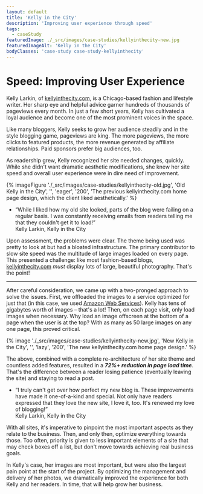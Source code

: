 ```yaml
---
layout: default
title: 'Kelly in the City'
description: 'Improving user experience through speed'
tags:
  - caseStudy
featuredImage: ./_src/images/case-studies/kellyinthecity-new.jpg
featuredImageAlt: 'Kelly in the City'
bodyClasses: 'case-study case-study-kellyinthecity'
---
```


# Speed: Improving User Experience
Kelly Larkin, of <a href="http://kellyinthecity.com" target="_blank">kellyinthecity.com</a>, is a Chicago-based fashion and lifestyle writer. Her sharp eye and helpful advice garner hundreds of thousands of pageviews every month. In just a few short years, Kelly has cultivated a loyal audience and become one of the most prominent voices in the space.

Like many bloggers, Kelly seeks to grow her audience steadily and in the style blogging game, pageviews are king. The more pageviews, the more clicks to featured products, the more revenue generated by affiliate relationships. Paid sponsors prefer big audiences, too.

As readership grew, Kelly recognized her site needed changes, quickly. While she didn't want dramatic aesthetic modifications, she knew her site speed and overall user experience were in dire need of improvement.

{% imageFigure './_src/images/case-studies/kellyinthecity-old.jpg', 'Old Kelly in the City', '', 'eager', '200', 'The previous kellyinthecity.com home page design, which the client liked aesthetically.' %}

<div class="endorsements">
  <ul class="endorsements-list">
    <li>
      <div class="wrapper-wide-med">
        <q>While I liked how my old site looked, parts of the blog were failing on a regular basis. I was constantly receiving emails from readers telling me that they couldn't get it to load!</q>
        <div class="attribution">Kelly Larkin,
          <span>Kelly in the City</span>
        </div>
      </div>
    </li>
  </ul>
</div>

Upon assessment, the problems were clear. The theme being used was pretty to look at but had a bloated infrastructure. The primary contributor to slow site speed was the multitude of large images loaded on every page. This presented a challenge: like most fashion-based blogs, <a href="http://kellyinthecity.com" target="_blank">kellyinthecity.com</a> *must* display lots of large, beautiful photography. That's the point!

---

After careful consideration, we came up with a two-pronged approach to solve the issues. First, we offloaded the images to a service optimized for just that (in this case, we used <a href="https://aws.amazon.com/" target="_blank">Amazon Web Services</a>). Kelly has tens of gigabytes worth of images &ndash; that's a lot! Then, on each page visit, only load images when necessary. Why load an image offscreen at the bottom of a page when the user is at the top? With as many as 50 large images on any one page, this proved critical.

{% image './_src/images/case-studies/kellyinthecity-new.jpg', 'New Kelly in the City', '', 'lazy', '200', 'The new kellyinthecity.com home page design.' %}

The above, combined with a complete re-architecture of her site theme and countless added features, resulted in a ***72%+ reduction in page load time***. That's the difference between a reader losing patience (eventually leaving the site) and staying to read a post.

<div class="endorsements">
  <ul class="endorsements-list">
    <li class="alt">
      <div class="wrapper-wide-med">
        <q>I truly can't get over how perfect my new blog is. These improvements have made it one-of-a-kind and special. Not only have readers expressed that they love the new site, I love it, too. It's renewed my love of blogging!</q>
        <div class="attribution">Kelly Larkin,
          <span>Kelly in the City</span>
        </div>
      </div>
    </li>
  </ul>
</div>

With all sites, it's imperative to pinpoint the most important aspects as they relate to the business. Then, and only then, optimize everything towards those. Too often, priority is given to less important elements of a site that may check boxes off a list, but don't move towards achieving real business goals.

In Kelly's case, her images are most important, but were also the largest pain point at the start of the project. By optimizing the management and delivery of her photos, we dramatically improved the experience for both Kelly and her readers. In time, that will help grow her business.
